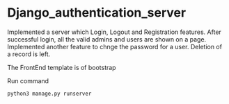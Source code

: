 # Django_authentication_server

Implemented a server which Login, Logout and Registration features. 
After successful login, all the valid admins and users are shown on a page.
Implemented another feature to chnge the password for a user.
Deletion of a record is left.

The FrontEnd template is of bootstrap

Run command
```
python3 manage.py runserver
```
